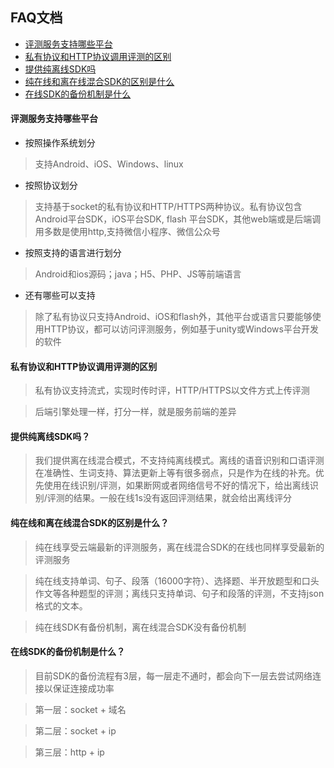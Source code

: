 
## <a name=head></a> FAQ文档

* [评测服务支持哪些平台](#platform)
* [私有协议和HTTP协议调用评测的区别](#protocol-differences)
* [提供纯离线SDK吗](#provide-offline)
* [纯在线和离在线混合SDK的区别是什么](#online-diff-offline)
* [在线SDK的备份机制是什么](#backup)


#### <a name=platform></a> 评测服务支持哪些平台

* 按照操作系统划分
> 支持Android、iOS、Windows、linux

* 按照协议划分
> 支持基于socket的私有协议和HTTP/HTTPS两种协议。私有协议包含Android平台SDK，iOS平台SDK, flash 平台SDK，其他web端或是后端调用多数是使用http,支持微信小程序、微信公众号

* 按照支持的语言进行划分
> Android和ios源码；java；H5、PHP、JS等前端语言

* 还有哪些可以支持
> 除了私有协议只支持Android、iOS和flash外，其他平台或语言只要能够使用HTTP协议，都可以访问评测服务，例如基于unity或Windows平台开发的软件

#### <a name=protocol-differences></a> 私有协议和HTTP协议调用评测的区别

> 私有协议支持流式，实现时传时评，HTTP/HTTPS以文件方式上传评测

> 后端引擎处理一样，打分一样，就是服务前端的差异


#### <a name=provide-offline></a> 提供纯离线SDK吗？

> 我们提供离在线混合模式，不支持纯离线模式。离线的语音识别和口语评测在准确性、生词支持、算法更新上等有很多弱点，只是作为在线的补充。优先使用在线识别/评测，如果断网或者网络信号不好的情况下，给出离线识别/评测的结果。一般在线1s没有返回评测结果，就会给出离线评分


#### <a name=online-diff-offline></a> 纯在线和离在线混合SDK的区别是什么？

> 纯在线享受云端最新的评测服务，离在线混合SDK的在线也同样享受最新的评测服务

> 纯在线支持单词、句子、段落（16000字符）、选择题、半开放题型和口头作文等各种题型的评测；离线只支持单词、句子和段落的评测，不支持json格式的文本。

> 纯在线SDK有备份机制，离在线混合SDK没有备份机制


#### <a name=backup></a> 在线SDK的备份机制是什么？

> 目前SDK的备份流程有3层，每一层走不通时，都会向下一层去尝试网络连接以保证连接成功率

> 第一层：socket + 域名

> 第二层：socket + ip

> 第三层：http + ip

